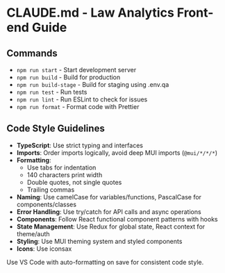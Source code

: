 # CLAUDE.md - Law Analytics Front-end Guide

## Commands

- `npm run start` - Start development server
- `npm run build` - Build for production
- `npm run build-stage` - Build for staging using .env.qa
- `npm run test` - Run tests
- `npm run lint` - Run ESLint to check for issues
- `npm run format` - Format code with Prettier

## Code Style Guidelines

- **TypeScript**: Use strict typing and interfaces
- **Imports**: Order imports logically, avoid deep MUI imports (`@mui/*/*/*`)
- **Formatting**:
  - Use tabs for indentation
  - 140 characters print width
  - Double quotes, not single quotes
  - Trailing commas
- **Naming**: Use camelCase for variables/functions, PascalCase for components/classes
- **Error Handling**: Use try/catch for API calls and async operations
- **Components**: Follow React functional component patterns with hooks
- **State Management**: Use Redux for global state, React context for theme/auth
- **Styling**: Use MUI theming system and styled components
- **Icons**: Use iconsax

Use VS Code with auto-formatting on save for consistent code style.
